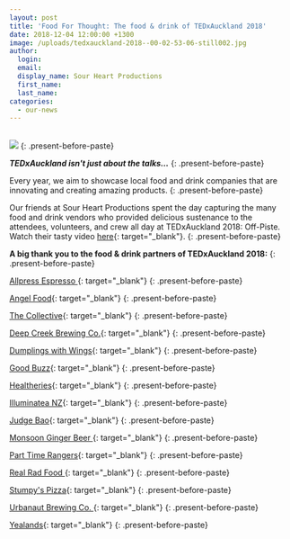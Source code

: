 ```yaml
---
layout: post
title: 'Food For Thought: The food & drink of TEDxAuckland 2018'
date: 2018-12-04 12:00:00 +1300
image: /uploads/tedxauckland-2018--00-02-53-06-still002.jpg
author:
  login:
  email:
  display_name: Sour Heart Productions
  first_name:
  last_name:
categories:
  - our-news
---
```


<br>![](/uploads/tedxauckland-2018--00-02-53-06-still002.jpg)
{: .present-before-paste}

***TEDxAuckland isn't just about the talks...***
{: .present-before-paste}

Every year, we aim to showcase local food and drink companies that are innovating and creating amazing products.
{: .present-before-paste}

Our friends at Sour Heart Productions spent the day capturing the many food and drink vendors who provided delicious sustenance to the attendees, volunteers, and crew all day at TEDxAuckland 2018: Off-Piste. Watch their tasty video [here](https://youtu.be/Ie9nApBzfIs){: target="_blank"}.
{: .present-before-paste}

**A big thank you to the food & drink partners of TEDxAuckland 2018:**
{: .present-before-paste}

[Allpress Espresso&nbsp;](https://nz.allpressespresso.com/){: target="_blank"}
{: .present-before-paste}

[Angel Food](https://www.angelfood.co.nz/){: target="_blank"}
{: .present-before-paste}

[The Collective](http://www.thecollective.kiwi/){: target="_blank"}
{: .present-before-paste}

[Deep Creek Brewing Co.](http://www.dcbrewing.co.nz/){: target="_blank"}
{: .present-before-paste}

[Dumplings with Wings](https://www.facebook.com/dumplingswithwings/){: target="_blank"}
{: .present-before-paste}

[Good Buzz](https://goodbuzz.nz/){: target="_blank"}
{: .present-before-paste}

[Healtheries](http://www.healtheries.co.nz/){: target="_blank"}
{: .present-before-paste}

[Illuminatea NZ](https://www.instagram.com/illuminatea_nz/){: target="_blank"}
{: .present-before-paste}

[Judge Bao](https://judgebao.co.nz/){: target="_blank"}
{: .present-before-paste}

[Monsoon Ginger Beer&nbsp;](http://www.monsoonginger.co.nz/){: target="_blank"}
{: .present-before-paste}

[Part Time Rangers](https://parttimerangers.co.nz/){: target="_blank"}
{: .present-before-paste}

[Real Rad Food&nbsp;](https://realradfood.co.nz/){: target="_blank"}
{: .present-before-paste}

[Stumpy's Pizza](https://www.stumpys.nz/){: target="_blank"}
{: .present-before-paste}

[Urbanaut Brewing Co.&nbsp;](https://www.urbanautbeer.com/){: target="_blank"}
{: .present-before-paste}

[Yealands](https://www.yealands.co.nz/){: target="_blank"}
{: .present-before-paste}